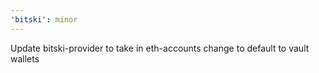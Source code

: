 ```yaml
---
'bitski': minor
---
```


Update bitski-provider to take in eth-accounts change to default to vault wallets
